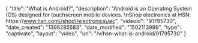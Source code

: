 {
    "title": "What is Android?",
    "description": "Android is an Operating System (OS) designed for touchscreen mobile devices. \nShop electronics at HSN: https:\/\/www.hsn.com\/shop\/electronics\/ec",
    "videoid": "91795730",
    "date_created": "1398285583",
    "date_modified": "1502113999",
    "type": "captivate",
    "layout": "video",
    "url": "\/v\/hsn-what-is-android\/91795730"
}